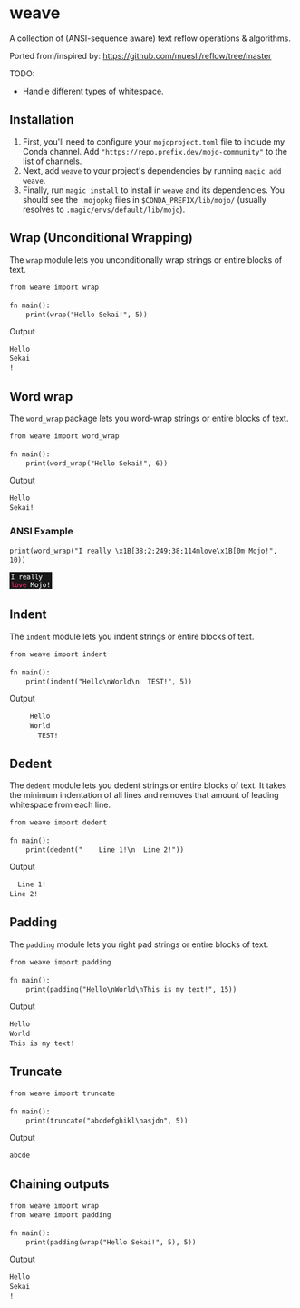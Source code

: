 # weave

A collection of (ANSI-sequence aware) text reflow operations & algorithms.

Ported from/inspired by: <https://github.com/muesli/reflow/tree/master>

TODO:

- Handle different types of whitespace.

## Installation

1. First, you'll need to configure your `mojoproject.toml` file to include my Conda channel. Add `"https://repo.prefix.dev/mojo-community"` to the list of channels.
2. Next, add `weave` to your project's dependencies by running `magic add weave`.
3. Finally, run `magic install` to install in `weave` and its dependencies. You should see the `.mojopkg` files in `$CONDA_PREFIX/lib/mojo/` (usually resolves to `.magic/envs/default/lib/mojo`).

## Wrap (Unconditional Wrapping)

The `wrap` module lets you unconditionally wrap strings or entire blocks of text.

```mojo
from weave import wrap

fn main():
    print(wrap("Hello Sekai!", 5))
```

Output

```txt
Hello
Sekai
!
```

## Word wrap

The `word_wrap` package lets you word-wrap strings or entire blocks of text.

```mojo
from weave import word_wrap

fn main():
    print(word_wrap("Hello Sekai!", 6))
```

Output

```txt
Hello
Sekai!
```

### ANSI Example

```mojo
print(word_wrap("I really \x1B[38;2;249;38;114mlove\x1B[0m Mojo!", 10))
```

![ANSI Example Output](https://github.com/thatstoasty/weave/blob/main/weave.png)

## Indent

The `indent` module lets you indent strings or entire blocks of text.

```mojo
from weave import indent

fn main():
    print(indent("Hello\nWorld\n  TEST!", 5))
```

Output

```txt
     Hello
     World
       TEST!
```

## Dedent

The `dedent` module lets you dedent strings or entire blocks of text.
It takes the minimum indentation of all lines and removes that amount of leading whitespace from each line.

```mojo
from weave import dedent

fn main():
    print(dedent("    Line 1!\n  Line 2!"))
```

Output

```txt
  Line 1!
Line 2!
```

## Padding

The `padding` module lets you right pad strings or entire blocks of text.

```mojo
from weave import padding

fn main():
    print(padding("Hello\nWorld\nThis is my text!", 15))
```

Output

```txt
Hello
World
This is my text!
```

## Truncate

```mojo
from weave import truncate

fn main():
    print(truncate("abcdefghikl\nasjdn", 5))
```

Output

```txt
abcde
```

## Chaining outputs

```mojo
from weave import wrap
from weave import padding

fn main():
    print(padding(wrap("Hello Sekai!", 5), 5))
```

Output

```txt
Hello
Sekai
!
```
